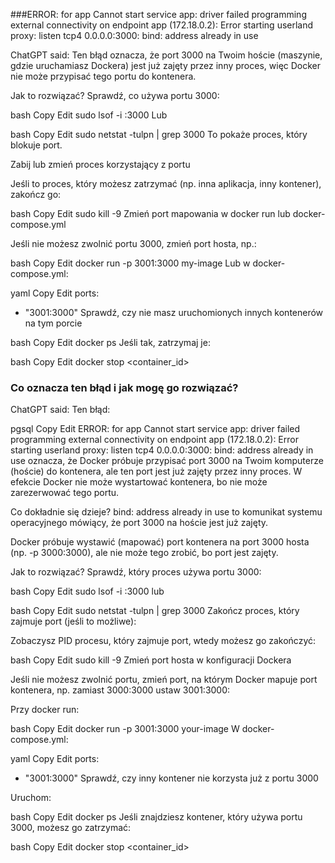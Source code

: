 ###ERROR: for app  Cannot start service app: driver failed programming external connectivity on endpoint app (172.18.0.2): Error starting userland proxy: listen tcp4 0.0.0.0:3000: bind: address already in use


ChatGPT said:
Ten błąd oznacza, że port 3000 na Twoim hoście (maszynie, gdzie uruchamiasz Dockera) jest już zajęty przez inny proces, więc Docker nie może przypisać tego portu do kontenera.

Jak to rozwiązać?
Sprawdź, co używa portu 3000:

bash
Copy
Edit
sudo lsof -i :3000
Lub

bash
Copy
Edit
sudo netstat -tulpn | grep 3000
To pokaże proces, który blokuje port.

Zabij lub zmień proces korzystający z portu

Jeśli to proces, który możesz zatrzymać (np. inna aplikacja, inny kontener), zakończ go:

bash
Copy
Edit
sudo kill -9 <PID>
Zmień port mapowania w docker run lub docker-compose.yml

Jeśli nie możesz zwolnić portu 3000, zmień port hosta, np.:

bash
Copy
Edit
docker run -p 3001:3000 my-image
Lub w docker-compose.yml:

yaml
Copy
Edit
ports:
  - "3001:3000"
Sprawdź, czy nie masz uruchomionych innych kontenerów na tym porcie

bash
Copy
Edit
docker ps
Jeśli tak, zatrzymaj je:

bash
Copy
Edit
docker stop <container_id>

### Co oznacza ten błąd i jak mogę go rozwiązać?


ChatGPT said:
Ten błąd:

pgsql
Copy
Edit
ERROR: for app  Cannot start service app: driver failed programming external connectivity on endpoint app (172.18.0.2): Error starting userland proxy: listen tcp4 0.0.0.0:3000: bind: address already in use
oznacza, że Docker próbuje przypisać port 3000 na Twoim komputerze (hoście) do kontenera, ale ten port jest już zajęty przez inny proces. W efekcie Docker nie może wystartować kontenera, bo nie może zarezerwować tego portu.

Co dokładnie się dzieje?
bind: address already in use to komunikat systemu operacyjnego mówiący, że port 3000 na hoście jest już zajęty.

Docker próbuje wystawić (mapować) port kontenera na port 3000 hosta (np. -p 3000:3000), ale nie może tego zrobić, bo port jest zajęty.

Jak to rozwiązać?
Sprawdź, który proces używa portu 3000:

bash
Copy
Edit
sudo lsof -i :3000
lub

bash
Copy
Edit
sudo netstat -tulpn | grep 3000
Zakończ proces, który zajmuje port (jeśli to możliwe):

Zobaczysz PID procesu, który zajmuje port, wtedy możesz go zakończyć:

bash
Copy
Edit
sudo kill -9 <PID>
Zmień port hosta w konfiguracji Dockera

Jeśli nie możesz zwolnić portu, zmień port, na którym Docker mapuje port kontenera, np. zamiast 3000:3000 ustaw 3001:3000:

Przy docker run:

bash
Copy
Edit
docker run -p 3001:3000 your-image
W docker-compose.yml:

yaml
Copy
Edit
ports:
  - "3001:3000"
Sprawdź, czy inny kontener nie korzysta już z portu 3000

Uruchom:

bash
Copy
Edit
docker ps
Jeśli znajdziesz kontener, który używa portu 3000, możesz go zatrzymać:

bash
Copy
Edit
docker stop <container_id>


